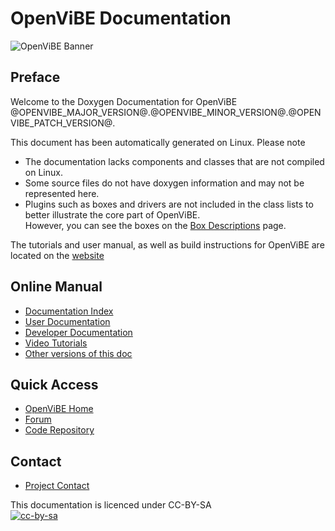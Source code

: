 # OpenViBE Documentation

![OpenViBE Banner](Banner.png)

## Preface

Welcome to the Doxygen Documentation for OpenViBE @OPENVIBE_MAJOR_VERSION@.@OPENVIBE_MINOR_VERSION@.@OPENVIBE_PATCH_VERSION@.
  
This document has been automatically generated on Linux. Please note

- The documentation lacks components and classes that are not compiled on Linux.
- Some source files do not have doxygen information and may not be represented here.
- Plugins such as boxes and drivers are not included in the class lists to better illustrate the core part of OpenViBE.  
However, you can see the boxes on the [Box Descriptions](_doc__box_algorithms.html) page.

The tutorials and user manual, as well as build instructions for OpenViBE are located on the [website](http://openvibe.inria.fr/documentation-index)

## Online Manual

- [Documentation Index](http://openvibe.inria.fr/documentation-index)
- [User Documentation](http://openvibe.inria.fr/documentation-index/#User+Documentation)
- [Developer Documentation](http://openvibe.inria.fr/documentation-index/#Developer+Documentation)
- [Video Tutorials](http://openvibe.inria.fr/start)
- [Other versions of this doc](http://openvibe.inria.fr/documentation/)

## Quick Access

- [OpenViBE Home](http://openvibe.inria.fr)
- [Forum](http://openvibe.inria.fr/forum)
- [Code Repository](http://gitlab.inria.fr/openvibe)

## Contact

- [Project Contact](http://openvibe.inria.fr/Contact)

This documentation is licenced under CC-BY-SA  
[![cc-by-sa](cc-by-sa.png)](http://creativecommons.org/licenses/by-sa/3.0/legalcode)
